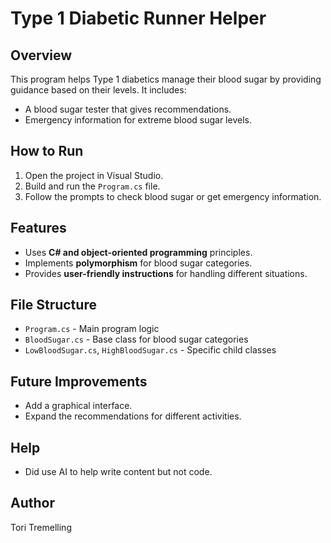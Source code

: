 # Type 1 Diabetic Runner Helper

## Overview
This program helps Type 1 diabetics manage their blood sugar by providing guidance based on their levels. It includes:
- A blood sugar tester that gives recommendations.
- Emergency information for extreme blood sugar levels.

## How to Run
1. Open the project in Visual Studio.
2. Build and run the `Program.cs` file.
3. Follow the prompts to check blood sugar or get emergency information.

## Features
- Uses **C# and object-oriented programming** principles.
- Implements **polymorphism** for blood sugar categories.
- Provides **user-friendly instructions** for handling different situations.

## File Structure
- `Program.cs` - Main program logic
- `BloodSugar.cs` - Base class for blood sugar categories
- `LowBloodSugar.cs`, `HighBloodSugar.cs` - Specific child classes

## Future Improvements
- Add a graphical interface.
- Expand the recommendations for different activities.

## Help 
 - Did use AI to help write content but not code.

## Author
Tori Tremelling
